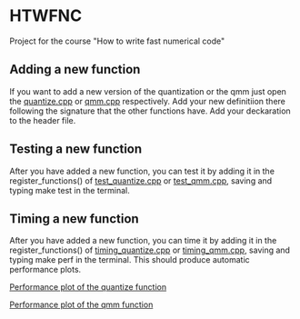 # HTWFNC
Project for the course "How to write fast numerical code" 

## Adding a new function
If you want to add a new version of the quantization or the qmm just open the [quantize.cpp](./quantize.cpp) or [qmm.cpp](qmm.cpp) respectively. Add your new definitiion there following the signature that the other functions have. Add your deckaration to the header file.

## Testing a new function
After you have added a new function, you can test it by adding it in the register_functions() of [test_quantize.cpp](test_quantize.cpp) or [test_qmm.cpp](test_qmm.cpp), saving and typing make test in the terminal.

## Timing a new function
After you have added a new function, you can time it by adding it in the register_functions() of [timing_quantize.cpp](timing_quantize.cpp) or [timing_qmm.cpp](timing_qmm.cpp), saving and typing make perf in the terminal. This should produce automatic performance plots.


[Performance plot of the quantize function](plots/Performance_quantize.png)

[Performance plot of the qmm function](plots/Performance_qmm.png)
